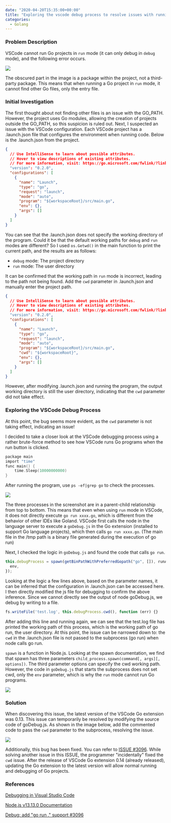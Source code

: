 ```yaml
---
date: "2020-04-20T15:35:00+00:00"
title: "Exploring the vscode debug process to resolve issues with running Go programs"
categories:
  - Golang
---
```


### Problem Description

VSCode cannot run Go projects in `run` mode (it can only debug in `debug` mode), and the following error occurs.

![](/images/20200420_01.png)

The obscured part in the image is a package within the project, not a third-party package. This means that when running a Go project in `run` mode, it cannot find other Go files, only the entry file.

### Initial Investigation

The first thought about not finding other files is an issue with the GO_PATH. However, the project uses Go modules, allowing the creation of projects outside the GO_PATH, so this suspicion is ruled out. Next, I suspected an issue with the VSCode configuration. Each VSCode project has a .launch.json file that configures the environment when running code. Below is the .launch.json from the project.

```json
{
  // Use IntelliSense to learn about possible attributes.
  // Hover to view descriptions of existing attributes.
  // For more information, visit: https://go.microsoft.com/fwlink/?linkid=830387
  "version": "0.2.0",
  "configurations": [
    {
      "name": "Launch",
      "type": "go",
      "request": "launch",
      "mode": "auto",
      "program": "${workspaceRoot}/src/main.go",
      "env": {},
      "args": []
    }
  ]
}
```

You can see that the .launch.json does not specify the working directory of the program. Could it be that the default working paths for `debug` and `run` modes are different? So I used `os.Getwd()` in the main function to print the current path, and the results are as follows:

- `debug` mode: The project directory
- `run` mode: The user directory

It can be confirmed that the working path in `run` mode is incorrect, leading to the path not being found. Add the `cwd` parameter in .launch.json and manually enter the project path.

```json
{
  // Use IntelliSense to learn about possible attributes.
  // Hover to view descriptions of existing attributes.
  // For more information, visit: https://go.microsoft.com/fwlink/?linkid=830387
  "version": "0.2.0",
  "configurations": [
    {
      "name": "Launch",
      "type": "go",
      "request": "launch",
      "mode": "auto",
      "program": "${workspaceRoot}/src/main.go",
      "cwd": "${workspaceRoot}",
      "env": {},
      "args": []
    }
  ]
}
```

However, after modifying .launch.json and running the program, the output working directory is still the user directory, indicating that the `cwd` parameter did not take effect.

### Exploring the VSCode Debug Process

At this point, the bug seems more evident, as the `cwd` parameter is not taking effect, indicating an issue!

I decided to take a closer look at the VSCode debugging process using a rather brute-force method to see how VSCode runs Go programs when the run button is clicked.

```go
package main
import "time"
func main() {
    time.Sleep(10000000000)
}
```

After running the program, use `ps -ef|grep go` to check the processes.

![](/images/20200420_02.jpg)

The three processes in the screenshot are in a parent-child relationship from top to bottom. This means that even when using `run` mode in VSCode, it does not directly execute `go run xxxx.go`, which is different from the behavior of other IDEs like Goland. VSCode first calls the node in the language server to execute a `goDebug.js` in the Go extension (installed to support Go language projects), which then calls `go run xxxx.go`. (The main file in the /tmp path is a binary file generated during the execution of go run)

Next, I checked the logic in `goDebug.js` and found the code that calls `go run`.

```js
this.debugProcess = spawn(getBinPathWithPreferredGopath("go", []), runArgs, {
  env,
});
```

Looking at the logic a few lines above, based on the parameter names, it can be inferred that the configuration in .launch.json can be accessed here. I then directly modified the js file for debugging to confirm the above inference. Since we cannot directly see the output of node goDebug.js, we debug by writing to a file.

```js
fs.writeFile('test.log', this.debugProcess.cwd(), function (err) {}
```

After adding this line and running again, we can see that the test.log file has printed the working path of this process, which is the working path of go run, the user directory. At this point, the issue can be narrowed down to: the `cwd` in the .launch.json file is not passed to the subprocess (go run) when node calls go run.

`spawn` is a function in Node.js. Looking at the spawn documentation, we find that spawn has three parameters `child_process.spawn(command[, args][, options])`. The third parameter options can specify the cwd working path. However, the code in `goDebug.js` that starts the subprocess does not set cwd, only the `env` parameter, which is why the `run` mode cannot run Go programs.

![](/images/20200420_03.jpg)

### Solution

When discovering this issue, the latest version of the VSCode Go extension was 0.13. This issue can temporarily be resolved by modifying the source code of goDebug.js. As shown in the image below, add the commented code to pass the `cwd` parameter to the subprocess, resolving the issue.

![](/images/20200420_04.png)

Additionally, this bug has been fixed. You can refer to [ISSUE #3096](https://github.com/microsoft/vscode-go/issues/3096). While solving another issue in this ISSUE, the programmer "incidentally" fixed the `cwd` issue. After the release of VSCode Go extension 0.14 (already released), updating the Go extension to the latest version will allow normal running and debugging of Go projects.

### References

[Debugging in Visual Studio Code](https://code.visualstudio.com/docs/editor/debugging)

[Node.js v13.13.0 Documentation](https://nodejs.org/api/child_process.html#child_process_child_process_spawn_command_args_options)

[Debug: add "go run ." support #3096](https://github.com/microsoft/vscode-go/issues/3096)